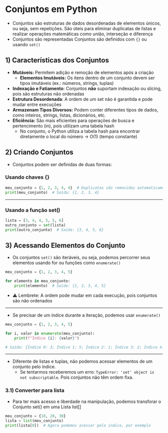 # Conjuntos em Python

- Conjuntos são estruturas de dados desordenadas de elementos únicos, ou seja, sem repetições. São úteis para eliminar duplicatas de listas e realizar operações matemáticas como união, interseção e diferença
- Conjuntos são representadas Conjuntos são definidos com `{}` ou usando `set()`


## 1) Características dos Conjuntos
- **Mutáveis:** Permitem adição e remoção de elementos após a criação
  - **Elementos Imutáveis:** Os itens dentro de um conjunto devem ser tipos imutáveis (ex.: números, strings, tuplas)
- **Indexação e Fatiamento**: Conjuntos **não** suportam indexação ou slicing, pois são estruturas não ordenadas
- **Estrutura Desordenada**: A ordem de um set não é garantida e pode mudar entre execuções
- **Armazenam Tipos Diversos:** Podem conter diferentes tipos de dados, como inteiros, strings, listas, dicionários, etc.
- **Eficiência:** São mais eficientes para operações de busca e pertencimento (in), pois utilizam uma tabela hash
  - No conjunto, o Python utiliza a tabela hash para encontrar diretamente o local do número → O(1) (tempo constante)

## 2) Criando Conjuntos
- Conjuntos podem ser definidas de duas formas:
### Usando chaves {}
```python
meu_conjunto = {1, 2, 3, 4, 4}  # Duplicatas são removidas automaticamente
print(meu_conjunto)  # Saída: {1, 2, 3, 4}
```

---
### Usando a função set()
```python
lista = [3, 4, 4, 5, 5, 6]  
outro_conjunto = set(lista)  
print(outro_conjunto)  # Saída: {3, 4, 5, 6}
```
## 3) Acessando Elementos do Conjunto
- Os conjuntos `set()` são iteráveis, ou seja, podemos percorrer seus elementos usando for ou funções como `enumerate()`
```python
meu_conjunto = {1, 2, 3, 4, 5}

for elemento in meu_conjunto:
    print(elemento)  # Saída: {1, 2, 3, 4, 5}
```
  - ⚠️ Lembrete: A ordem pode mudar em cada execução, pois conjuntos são não ordenados
---
- Se precisar de um índice durante a iteração, podemos usar `enumerate()`
```python
meu_conjunto = {1, 2, 3, 4, 5}

for i, valor in enumerate(meu_conjunto):
    print(f"Índice {i}: {valor}")

# Saída: {Índice 0: 3; Índice 1: 5; Índice 2: 1; Índice 3: 2; Índice 4: 4}
```
---
- Diferente de listas e tuplas, não podemos acessar elementos de um conjunto pelo índice.
  - Se tentarmos receberemos um erro: `TypeError: 'set' object is not subscriptable`. Pois conjuntos não têm ordem fixa.

### 3.1) Converter para lista
- Para ter mais acesso e liberdade na manipulação, podemos transforar o Conjunto set() em uma Lista list[]
```python
meu_conjunto = {10, 20, 30}
lista = list(meu_conjunto)  
print(lista[0])  # Agora podemos acessar pelo índice, por exemplo
```
